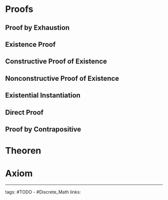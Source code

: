 # Proofs

## Proof by Exhaustion
## Existence Proof
## Constructive Proof of Existence
## Nonconstructive Proof of Existence
## Existential Instantiation
## Direct Proof
## Proof by Contrapositive



# Theoren

# Axiom

---
tags: #TODO - #Discrete_Math 
links: